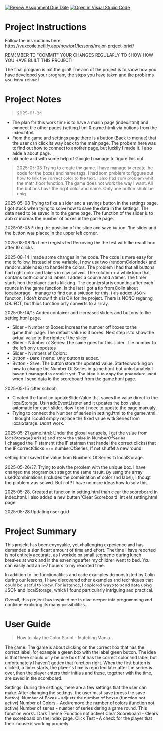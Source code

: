 [![Review Assignment Due Date](https://classroom.github.com/assets/deadline-readme-button-22041afd0340ce965d47ae6ef1cefeee28c7c493a6346c4f15d667ab976d596c.svg)](https://classroom.github.com/a/zon3mdIg)
[![Open in Visual Studio Code](https://classroom.github.com/assets/open-in-vscode-2e0aaae1b6195c2367325f4f02e2d04e9abb55f0b24a779b69b11b9e10269abc.svg)](https://classroom.github.com/online_ide?assignment_repo_id=19130199&assignment_repo_type=AssignmentRepo)
# Project Instructions
Follow the instructions here: https://vuxcode.netlify.app/new/pr1/lessons/major-project-brief/

REMEMBER TO "COMMIT" YOUR CHANGES REGULARLY TO SHOW HOW YOU HAVE BUILT THIS PROJECT! 

The final program is not the goal! The aim of the project is to show how you have developed your program, the steps you have taken and the problems you have solved!

# Project Notes

> 2025-04-24 
- The plan for this work time is to have a manin page (index.html) and connect the other pages (setting.html & game.html) via buttons from the index.html.
- From the game and settings page there is a button (Back to menue) that the user can click its way back to the main page. The problem here was to find out how to connect to another page, but luckily I made it. I also adde a about page. 
- old note and with some help of Google I manage to figure this out.

>2025-05-03 
Trying to create the game. I have manage to create the code for the boxes and name tags. I had som problem to figgure out how to link the correct color to the text. I also had som problem whit the math.floor function. The game does not work the way I want. All the buttons have the right color and name. Only one button shuld be uniq..

2025-05-08
Trying to fixa a slider and a savings button in the settings page. I got stuck when tying to solve how to save the data in the settings. The data need to be saved in to the game page. The function of the slider is to abb or increas the number of boxes in the game page. 

2025-05-08
Fixing the posision of the slide and save button. The slider and the button was placed in the upper left corner.

2025-08-08 No time i registrated
Removing the the test with the reault box after 10 clicks.

2025-08-14
I made some changes in the code. The code is more easy for me to follow. Instead of one variable, I now use two (randomColorIndex and randomLableIndex) to handel the colors.
The problem I had that all buttons had right color and labels in now solved. The solution = a while loop that contains both color and labels. 
I added a counte and a timer. The timer starts hen the player starts klicking. The counterstarts counting after each rounds in the game function. In the last I got a tip frpm Colin about localStorage. 
I manage to find out a solution for this. I als added JSON function. I don't know if this is OK for the project. There is NONO regaring OBJECT, but thius function only converts to a array. 

2025-05-14/15
Added container and increased sliders and buttons to the setting.html page. 
* Slider - Number of Boxes: Increas the number off boxes to the game.thml page. The default value is 3 boxes. Next step is to show the actual value to the righte of the slider.
* Slider - NUmber of Series: The same goes for this slider. The number to the left only uppdates 
* Slider - Numbers of Colors:
* Button - Dark Theme: Only button is added. 
* Button - Save: The button store the updated value. Started working on how to change the Number Of Series in game.html, but unfortunately I haven't managed to crack it yet. 
  The idea is to copy the procedure used when I send data to the scoreboard from the game.html page. 

2025-05-15 (after school)
* Created the function updateSliderValue that saves the value direct to the localStorage. Usin addEventListner and it updates the box value automatic for each slider. Now I don't need to update the page manualy.
* Trying to connect the Number of series in setting.html to the game.html. I thought I could simply replace the fixed value with Series from localStarage. Didn't work.

2025-05-21
game.html:
Under the global variabels, I get the value from localStorage(serials) and store the value in NumberOfSeries.  
I changed the IF stament (the IF statmen that handel the correct clicks) that the IF correctClicks === numberOfSeries, If not shuffel a new round.

setting.html
saved the value from Numbers Of Series to localStorage. 

2025-05-26/27.
Trying to solv the problem with the unique box. I have changed the program but still got the same rsault.
By using the array usedCombinations (includes the combination of color and label), I thougt the problem was solved. But not!! I have no more ideas how to solv this.  

2025-05-28.
Created at function in setting.html thah clear the scoreboard in index.html. I also added a new butten 'Clear Scoreboard' int eht setting.html page.

2025-05-28
Updating user guid

# Project Summary

This projekt has been enyoyable, yet challenging experience and has demanded a significant amount of time and effort. 
The time I have reported is not entirely accurate, as I workde on  small segments during lunch breakes at work and in the eavenings after my children went to bed. You can easily add an 5-7 houers to my reported time.

In addition to the functionalities and code examples demonstrated by Colin during our lessons, I have discovered other examples and techniques that could be useful to know. For instance, I explored ways to send data using JSON and localStorage, which I found particularly intriguing and practical.

Overall, this project has inspired me to dive deeper into programming and continue exploring its many possibilities.

# User Guide

> How to play the Color Sprint - Matching Mania.

The game: The game is about clicking on the correct box that has the correct label, for example a green box with the label green button. The idea is that there should only be one box that has the correct color and label, but unfortunately I haven't gotten that function right. When the first button is clicked, a timer starts, the player's time is reported later after the series is over, then the player enters their initials and these, together with the time, are saved in the scoreboard.

Settings: 
During the settings, there are a few settings that the user can make. After changing the settings, the user must save (press the save button).
Number of Boxes - adjusts the number of boxes (function not active)
Number of Colors - Add/remove the number of colors (function not active)
Number of series - number of series during a game round. This function works.
Dark Theme (Function not active)
Clear Scoreboard - Clears the scoreboard on the index page. 
Click Test - A check for the player that their mouse is working properly.